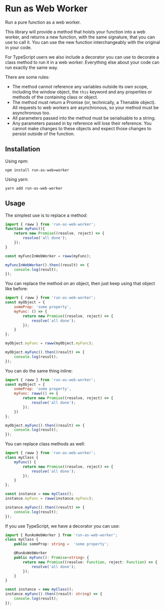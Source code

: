 # Run as Web Worker
Run a pure function as a web worker. 

This library will provide a method that hoists your function into a web worker, and returns a new function, with the same signature, that you can use to call it. You can use the new function interchangeably with the original in your code.

For TypeScript users we also include a decorator you can use to decorate a class method to run it in a web worker. Everything else about your code can run exactly the same way.  

There are some rules:

* The method cannot reference any variables outside its own scope, including the window object, the ```this``` keyword and any properties or methods of the containing class or object.
* The method must return a Promise (or, technically, a Thenable object). All requests to web workers are asynchronous, so your method must be asynchronous too. 
* All parameters passed into the method must be serialisable to a string. 
* Any parameters passed in by reference will lose their reference. You cannot make changes to these objects and expect those changes to persist outside of the function.

## Installation

Using npm:
``` 
npm install run-as-web=worker
```
Using yarn:
```
yarn add run-as-web-worker
```

## Usage

The simplest use is to replace a method:
``` javascript
import { raww } from 'run-as-web-worker';
function myFunc(){
    return new Promise((resolve, reject) => {
        resolve('all done');
    });
}

const myFuncInWebWorker = raww(myFunc);

myFuncInWebWorker().then((result) => {
    console.log(result);
});
```

You can replace the method on an object, then just keep using that object like before:
``` javascript
import { raww } from 'run-as-web-worker';
const myObject = {
    someProp: 'some property',
    myFunc: () => {
        return new Promise((resolve, reject) => {
            resolve('all done');
        });
    }
};

myObject.myFunc = raww(myObject.myFunc);

myObject.myFunc().then((result) => {
    console.log(result);
});
```

You can do the same thing inline:
``` javascript
import { raww } from 'run-as-web-worker';
const myObject = {
    someProp: 'some property',
    myFunc: raww(() => {
        return new Promise((resolve, reject) => {
            resolve('all done');
        });
    })
};

myObject.myFunc().then((result) => {
    console.log(result);
});
```

You can replace class methods as well:
``` javascript
import { raww } from 'run-as-web-worker';
class myClass {
    myFunc() {
        return new Promise((resolve, reject) => {
            resolve('all done');
        });
    }
};

const instance = new myClass();
instance.myFunc = raww(instance.myFunc);

instance.myFunc().then((result) => {
    console.log(result);
});
```

If you use TypeScript, we have a decorator you can use:
``` typescript
import { RunAsWebWorker } from 'run-as-web-worker';
class myClass {
    public someProp: string =  'some property';

    @RunAsWebWorker
    public myFunc(): Promise<string> {
        return new Promise((resolve: Function, reject: Function) => {
            resolve('all done');
        });
    }
}

const instance = new myClass();
instance.myFunc().then((result: string) => {
    console.log(result);
});
```